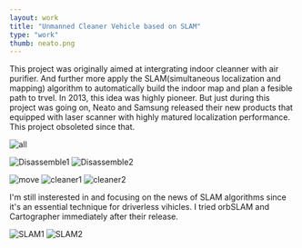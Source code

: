 ```yaml
---
layout: work
title: "Unmanned Cleaner Vehicle based on SLAM"
type: "work"
thumb: neato.png
---
```

This project was originally aimed at intergrating indoor cleanner with air purifier. And further more apply the SLAM(simultaneous localization and mapping) algorithm to automatically build the indoor map and plan a fesible path to trvel. In 2013, this idea was highly pioneer. But just during this project was going on, Neato and Samsung released their new products that equipped with laser scanner with highly matured localization performance. This project obsoleted since that.

![all]({{page.url}}all.jpg)

![Disassemble1]({{page.url}}dis1.jpg)
![Disassemble2]({{page.url}}dis2.jpg)

![move]({{page.url}}move.jpg)
![cleaner1]({{page.url}}c1.jpg)
![cleaner2]({{page.url}}c2.jpg)

I'm still insterested in and focusing on the news of SLAM algorithms since it's an essential technique for  driverless vihicles. I tried orbSLAM and Cartographer immediately after their release.

![SLAM1]({{page.url}}SLAM1.gif)
![SLAM2]({{page.url}}SLAM2.gif)

